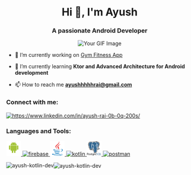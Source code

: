 <h1 align="center">Hi 👋, I'm Ayush</h1>
<h3 align="center">A passionate Android Developer</h3>
<p align="center">
  <img src="https://github.com/Ayush-Kotlin-Dev/profilereadme/blob/main/android.gif" alt="Your GIF Image" width="300" height="300">
</p>

- 🔭 I’m currently working on [Gym Fitness App ](https://github.com/Ayush-Kotlin-Dev/FitnessApp_For_Gym)

- 🌱 I’m currently learning **Ktor and Advanced Architecture for Android development**

- 📫 How to reach me **ayushhhhhrai@gmail.com**
<h3 align="left">Connect with me:</h3>
<p align="left">
<a href="https://linkedin.com/in/https://www.linkedin.com/in/ayush-rai-0b-0q-200s/" target="blank"><img align="center" src="https://raw.githubusercontent.com/rahuldkjain/github-profile-readme-generator/master/src/images/icons/Social/linked-in-alt.svg" alt="https://www.linkedin.com/in/ayush-rai-0b-0q-200s/" height="30" width="40" /></a>
</p>

<h3 align="left">Languages and Tools:</h3>
<p align="left"> <a href="https://developer.android.com" target="_blank" rel="noreferrer"> <img src="https://raw.githubusercontent.com/devicons/devicon/master/icons/android/android-original-wordmark.svg" alt="android" width="40" height="40"/> </a> <a href="https://firebase.google.com/" target="_blank" rel="noreferrer"> <img src="https://www.vectorlogo.zone/logos/firebase/firebase-icon.svg" alt="firebase" width="40" height="40"/> </a> <a href="https://www.java.com" target="_blank" rel="noreferrer"> <img src="https://raw.githubusercontent.com/devicons/devicon/master/icons/java/java-original.svg" alt="java" width="40" height="40"/> </a> <a href="https://kotlinlang.org" target="_blank" rel="noreferrer"> <img src="https://www.vectorlogo.zone/logos/kotlinlang/kotlinlang-icon.svg" alt="kotlin" width="40" height="40"/> </a> <a href="https://www.postgresql.org" target="_blank" rel="noreferrer"> <img src="https://raw.githubusercontent.com/devicons/devicon/master/icons/postgresql/postgresql-original-wordmark.svg" alt="postgresql" width="40" height="40"/> </a> <a href="https://postman.com" target="_blank" rel="noreferrer"> <img src="https://www.vectorlogo.zone/logos/getpostman/getpostman-icon.svg" alt="postman" width="40" height="40"/> </a> </p>

<p><img align="left" src="https://github-readme-stats.vercel.app/api/top-langs?username=ayush-kotlin-dev&show_icons=true&locale=en&layout=compact" alt="ayush-kotlin-dev" /></p>

<p><img align="center" src="https://github-readme-streak-stats.herokuapp.com/?user=ayush-kotlin-dev&" alt="ayush-kotlin-dev" /></p>
